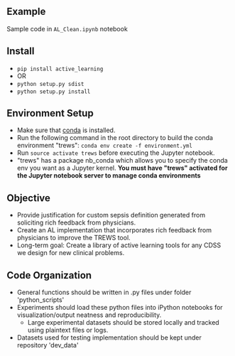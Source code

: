 ## Example
Sample code in `AL_Clean.ipynb` notebook

## Install
- `pip install active_learning`
- OR
- `python setup.py sdist`
- `python setup.py install`

## Environment Setup
 - Make sure that
   [conda](https://conda.io/docs/user-guide/install/index.html#regular-installation) is
   installed.
 - Run the following command in the root directory to build the conda
   environment "trews": `conda env create -f environment.yml`
 - Run `source activate trews` before executing the Jupyter
   notebook.
 - "trews" has a package nb\_conda which allows you to specify the
   conda env you want as a Jupyter kernel. __You must have "trews"
   activated for the Jupyter notebook server to manage conda
   environments__

## Objective
 - Provide justification for custom sepsis definition generated from
   soliciting rich feedback from physicians.
 - Create an AL implementation that incorporates rich feedback from
   physicians to improve the TREWS tool.
 - Long-term goal: Create a library of active learning tools for any
   CDSS we design for new clinical problems.

## Code Organization
 - General functions should be written in .py files under folder
   'python_scripts'
 - Experiments should load these python files into iPython notebooks
   for visualization/output neatness and reproducibility.
   - Large experimental datasets should be stored locally and tracked
     using plaintext files or logs.
 - Datasets used for testing implementation should be kept under
   repository 'dev_data'



